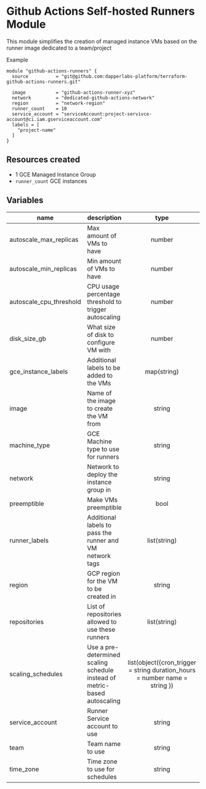 # Github Actions Self-hosted Runners Module
This module simplifies the creation of managed instance VMs based on the runner image dedicated to a team/project


Example
```hcl
module "github-actions-runners" {
  source          = "git@github.com:dapperlabs-platform/terraform-github-actions-runners.git"

  image           = "github-actions-runner-xyz"
  network         = "dedicated-github-actions-network"
  region          = "network-region"
  runner_count    = 10
  service_account = "serviceAccount:project-servivce-account@ci.iam.gserviceaccount.com"
  labels = [
    "project-name"
  ]
}
```
## Resources created

- 1 GCE Managed Instance Group
- `runner_count` GCE instances

## Variables

| name          | description                                                                       |                                   type                                   | required |                     default                      |
| ------------- | --------------------------------------------------------------------------------- | :----------------------------------------------------------------------: | :------: | :----------------------------------------------: |
| autoscale_max_replicas            | Max amount of VMs to have                                                                     |                       number                       |         |                      3                            |
| autoscale_min_replicas    | Min amount of VMs to have                                                              |                       number                       |         |                   3                               |
| autoscale_cpu_threshold | CPU usage percentage threshold to trigger autoscaling                                        |                       number                       |          | 50 |
| disk_size_gb      | What size of disk to configure VM with                                   |                       number                       |          |          50            |
| gce_instance_labels         | Additional labels to be added to the VMs                                       | map(string) |          |             {}             |
| image        | Name of the image to create the VM from                                       | string |     ✓     |                          |
| machine_type      | GCE Machine type to use for runners                                            |           string           |          |             e2-highmem-4             |
| network    | Network to deploy the instance group in |                       string                       |     ✓     |                            |
| preemptible    | Make VMs preemptible |                       bool                       |     ✓     |                            |
| runner_labels    | Additional labels to pass the runner and VM network tags |                       list(string)                       |          |                            |
| region    | GCP region for the VM to be created in |                       string                       |     ✓     |                            |
| repositories    | List of repositories allowed to use these runners |                       list(string)                       |     ✓     |                            |
| scaling_schedules    | Use a pre-determined scaling schedule instead of metric-based autoscaling |                       list(object({cron_trigger = string duration_hours = number name = string })|          |              []              |
| service_account    | Runner Service account to use |                       string                       |     ✓     |                            |
| team    | Team name to use |                       string                       |     ✓     |                            |
| time_zone    | Time zone to use for schedules |                       string                       |          |             "America/Vancouver"               |